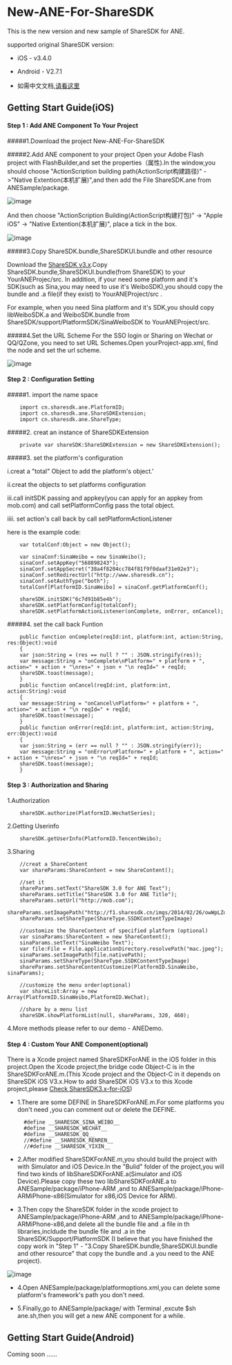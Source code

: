 # New-ANE-For-ShareSDK

This is the new version and new sample of ShareSDK for ANE.

supported original ShareSDK version:

- iOS - v3.4.0 
- Android - V2.7.1


- 如需中文文档,[请看这里](http://wiki.mob.com/sharesdk-ios-for-ane/)

## Getting Start Guide(iOS)

#### Step 1 : Add ANE Component To Your Project 

#####1.Download the project New-ANE-For-ShareSDK

#####2.Add ANE component to your project
Open your Adobe Flash project with FlashBuilder,and set the properties（属性).In the window,you should choose "ActionScription building path(ActionScript构建路径)" ->"Native Extention(本机扩展)",and then add the File ShareSDK.ane from  
 ANESample/package.

![image](http://wiki.mob.com/wp-content/uploads/2015/12/1.jpg)

And then choose "ActionScription Building(ActionScript构建打包)" -> "Apple iOS" -> "Native Extention(本机扩展)", place a tick in the box.

![image](http://wiki.mob.com/wp-content/uploads/2015/12/2.jpg)

#####3.Copy ShareSDK.bundle,ShareSDKUI.bundle and other resource

Download the [ShareSDK v3.x](https://github.com/MobClub/ShareSDK3.x-for-iOS).Copy ShareSDK.bundle,ShareSDKUI.bundle(from ShareSDK) to your  YourANEProjec/src.
In addition, if your need some platform and it's SDK(such as Sina,you may need to use it's WeiboSDK),you should copy the bundle and .a file(if they exist) to YourANEProject/src .

For example, when you need Sina platform and it's SDK,you should copy libWeiboSDK.a and WeiboSDK.bundle from ShareSDK/support/PlatformSDK/SinaWeiboSDK to YourANEProject/src.

#####4.Set the URL Scheme
For the SSO login or Sharing on Wechat or QQ/QZone, you need to set URL Schemes.Open yourProject-app.xml, find the node <iPhone><InfoAdditions> and set the url scheme.

![image](http://wiki.mob.com/wp-content/uploads/2015/12/3.jpg)


#### Step 2 : Configuration Setting 

#####1. import the name space

        import cn.sharesdk.ane.PlatformID;
        import cn.sharesdk.ane.ShareSDKExtension;
        import cn.sharesdk.ane.ShareType;

#####2. creat an instance of ShareSDKExtension

        private var shareSDK:ShareSDKExtension = new ShareSDKExtension();

#####3. set the platform's configuration

i.creat a "total" Object to add the platform's object.'

ii.creat the objects to set platforms configuration

iii.call initSDK passing and appkey(you can apply for an appkey from mob.com) and call setPlatformConfig pass the total object.

iiii. set action's call back by call setPlatformActionListener 

here is the example code:

        var totalConf:Object = new Object();

        var sinaConf:SinaWeibo = new SinaWeibo();				
        sinaConf.setAppKey("568898243");
        sinaConf.setAppSecret("38a4f8204cc784f81f9f0daaf31e02e3");
        sinaConf.setRedirectUrl("http://www.sharesdk.cn");
        sinaConf.setAuthType("both");
        totalConf[PlatformID.SinaWeibo] = sinaConf.getPlatformConf();

        shareSDK.initSDK("6c7d91b85e4b");  
        shareSDK.setPlatformConfig(totalConf);
        shareSDK.setPlatformActionListener(onComplete, onError, onCancel);


#####4. set the call back Funtion

        public function onComplete(reqId:int, platform:int, action:String, res:Object):void
        {
        var json:String = (res == null ? "" : JSON.stringify(res));
        var message:String = "onComplete\nPlatform=" + platform + ", action=" + action + "\nres=" + json + "\n reqId=" + reqId;
        shareSDK.toast(message);
        }		
        public function onCancel(reqId:int, platform:int, action:String):void 
        {
        var message:String = "onCancel\nPlatform=" + platform + ", action=" + action + "\n reqId=" + reqId;
        shareSDK.toast(message);
        }		
        public function onError(reqId:int, platform:int, action:String, err:Object):void 
        {
        var json:String = (err == null ? "" : JSON.stringify(err));
        var message:String = "onError\nPlatform=" + platform + ", action=" + action + "\nres=" + json + "\n reqId=" + reqId;
        shareSDK.toast(message);
        }


#### Step 3 : Authorization and Sharing

1.Authorization

        shareSDK.authorize(PlatformID.WechatSeries);

2.Getting Userinfo

        shareSDK.getUserInfo(PlatformID.TencentWeibo);

3.Sharing

        //creat a ShareContent
        var shareParams:ShareContent = new ShareContent();
        
        //set it
        shareParams.setText("ShareSDK 3.0 for ANE Text");
        shareParams.setTitle("ShareSDK 3.0 for ANE Title");
        shareParams.setUrl("http://mob.com");
        shareParams.setImagePath("http://f1.sharesdk.cn/imgs/2014/02/26/owWpLZo_638x960.jpg");
        shareParams.setShareType(ShareType.SSDKContentTypeImage)

        //customize the ShareContent of specified platform (optional)	
        var sinaParams:ShareContent = new ShareContent();
        sinaParams.setText("SinaWeibo Text");
        var file:File = File.applicationDirectory.resolvePath("mac.jpeg");
        sinaParams.setImagePath(file.nativePath);
        sinaParams.setShareType(ShareType.SSDKContentTypeImage)
        shareParams.setShareContentCustomize(PlatformID.SinaWeibo, sinaParams);
    
        //customize the menu order(optional)
        var shareList:Array = new Array(PlatformID.SinaWeibo,PlatformID.WeChat);
        
        //share by a menu list
        shareSDK.showPlatformList(null, shareParams, 320, 460);

4.More methods please refer to our demo - ANEDemo.


#### Step 4 : Custom Your ANE Component(optional)

There is a Xcode project named ShareSDKForANE in the iOS folder in this project.Open the Xcode project,the bridge code Object-C is in the ShareSDKForANE.m.(This Xcode project and the Object-C in it depends on ShareSDK iOS V3.x.How to add ShareSDK iOS V3.x to this Xcode project,please [Check  ShareSDK3.x-for-iOS](https://github.com/MobClub/ShareSDK3.x-for-iOS))

- 1.There are some DEFINE in ShareSDKForANE.m.For some platforms you don't need ,you can comment out or delete the DEFINE.

        #define __SHARESDK_SINA_WEIBO__
        #define __SHARESDK_WECHAT__
        #define __SHARESDK_QQ__
        //#define __SHARESDK_RENREN__
        //#define __SHARESDK_YIXIN__

- 2.After modified ShareSDKForANE.m,you should build the project with with Simulator and iOS Device.In the "Bulid" folder of the project,you will find two kinds of libShareSDKForANE.a(Simulator and iOS Device).Please copy these  two libShareSDKForANE.a to ANESample/package/iPhone-ARM ,and to ANESample/package/iPhone-ARMiPhone-x86(Simulator for x86,iOS Device for ARM).

- 3.Then copy the ShareSDK folder in the xcode project to ANESample/package/iPhone-ARM ,and to ANESample/package/iPhone-ARMiPhone-x86,and delete all the bundle file and .a file in th libraries,incldude the bundle file and .a in the ShareSDK/Support/PlatformSDK (I believe that you have finished the copy work in "Step 1" - "3.Copy ShareSDK.bundle,ShareSDKUI.bundle and other resource" that copy the bundle and .a you need to the ANE project).

![image](http://wiki.mob.com/wp-content/uploads/2015/12/123.jpg)

- 4.Open ANESample/package/platformoptions.xml,you can delete some platform's framework's path you don't need.

- 5.Finally,go to ANESample/package/ with Terminal ,excute $sh ane.sh,then you will get a new ANE component for a while.

## Getting Start Guide(Android)

Coming soon ......
